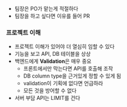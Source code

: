 - 팀장은 PO가 맡는게 적절하다
- 팀장을 하고 싶다면 이유를 들어 PR
### 프로젝트 이해
- 프로젝트 이해가 있어야 더 열심히 임할 수 있다
- 기능을 보고 API, DB 테이블을 상상
- 백엔드에게 **Validation**은 매우 중요
  - 프론트에서만 막는다면 API를 호출해 조작
  - DB column type을 근거있게 정할 수 있게 됨
  - validation이 기획에 없다면 언급하라
  - 모든 것을 방어할 수 없다
- 서버 부담 API는 LIMIT를 건다

